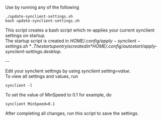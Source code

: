 Use by running any of the following

	./update-synclient-settings.sh
	bash update-synclient-settings.sh

This script creates a bash script which re-applies your current synclient settings on startup.  
The startup script is created in *$HOME/.config/apply-synclient-settings.sh*.  
The startup entry is created in *$HOME/.config/autostart/apply-synclient-settings.desktop*.

--

Edit your synclient settings by using *synclient setting=value*.  
To view all settings and values, run

	synclient -l


To set the value of MinSpeed to 0.1 for example, do

	synclient MinSpeed=0.1


After completing all changes, run this script to save the settings.

